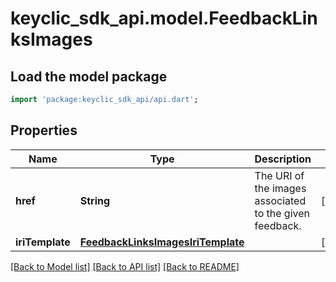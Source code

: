 # keyclic_sdk_api.model.FeedbackLinksImages

## Load the model package
```dart
import 'package:keyclic_sdk_api/api.dart';
```

## Properties
Name | Type | Description | Notes
------------ | ------------- | ------------- | -------------
**href** | **String** | The URI of the images associated to the given feedback. | [optional] 
**iriTemplate** | [**FeedbackLinksImagesIriTemplate**](FeedbackLinksImagesIriTemplate.md) |  | [optional] 

[[Back to Model list]](../README.md#documentation-for-models) [[Back to API list]](../README.md#documentation-for-api-endpoints) [[Back to README]](../README.md)


